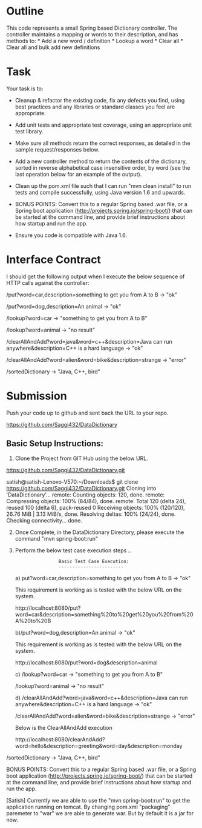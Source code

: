# Outline
This code represents a small Spring based Dictionary controller. The controller maintains a mapping or words to
their description, and has methods to:
	* Add a new word / definition
	* Lookup a word
	* Clear all
	* Clear all and bulk add new definitions

# Task
Your task is to:

- Cleanup & refactor the existing code, fix any defects you find, using best practices and any libraries or 
standard classes you feel are appropriate.

- Add unit tests and appropriate test coverage, using an appropriate unit test library.

- Make sure all methods return the correct responses, as detailed in the sample request/responses below.

- Add a new controller method to return the contents of the dictionary, sorted in reverse alphabetical case insensitive 
order, by word (see the last operation below for an example of the output).

- Clean up the pom.xml file such that I can run "mvn clean install" to run tests and compile successfully, using Java
version 1.6 and upwards.

- BONUS POINTS: Convert this to a regular Spring based .war file, or a Spring boot application (http://projects.spring.io/spring-boot/) that can be started at the command line, and provide brief instructions about how startup and run the app.


- Ensure you code is compatible with Java 1.6.

# Interface Contract
I should get the following output when I execute the below sequence of HTTP calls against the controller:

/put?word=car,description=something to get you from A to B -> "ok"

/put?word=dog,description=An animal -> "ok"

/lookup?word=car -> "something to get you from A to B"

/lookup?word=animal -> "no result"

/clearAllAndAdd?word=java&word=c++&description=Java can run anywhere&description=C++ is a hard language -> "ok"

/clearAllAndAdd?word=alien&word=bike&description=strange  -> "error"

/sortedDictionary -> "Java, C++, bird"

# Submission
Push your code up to github and sent back the URL to your repo.
 
https://github.com/Saggi432/DataDictionary


Basic Setup Instructions:
------------------------

1) Clone the Project from GIT Hub using the below URL.

https://github.com/Saggi432/DataDictionary.git

satish@satish-Lenovo-V570:~/Downloads$ git clone https://github.com/Saggi432/DataDictionary.git
Cloning into 'DataDictionary'...
remote: Counting objects: 120, done.
remote: Compressing objects: 100% (84/84), done.
remote: Total 120 (delta 24), reused 100 (delta 6), pack-reused 0
Receiving objects: 100% (120/120), 26.76 MiB | 3.13 MiB/s, done.
Resolving deltas: 100% (24/24), done.
Checking connectivity... done.


2) Once Complete, in the DataDictionary Directory, please execute the command "mvn spring-boot:run"

3) Perform the below test case execution steps ..

                       Basic Test Case Execution:
                       ------------------------


	a) put?word=car,description=something to get you from A to B -> "ok"

	This requirement is working as is tested with the below URL on the system.

	http://localhost:8080/put?word=car&description=something%20to%20get%20you%20from%20A%20to%20B

	b)/put?word=dog,description=An animal -> "ok"

	This requirement is working as is tested with the below URL on the system.

	http://localhost:8080/put?word=dog&description=animal


	c) /lookup?word=car -> "something to get you from A to B"

	/lookup?word=animal -> "no result"

	d) /clearAllAndAdd?word=java&word=c++&description=Java can run anywhere&description=C++ is a hard language -> "ok"

	/clearAllAndAdd?word=alien&word=bike&description=strange  -> "error"

	Below is the ClearAllAndAdd execution

	http://localhost:8080/clearAndAdd?word=hello&description=greeting&word=day&description=monday


/sortedDictionary -> "Java, C++, bird"



 
BONUS POINTS: Convert this to a regular Spring based .war file, or a Spring boot application (http://projects.spring.io/spring-boot/) that can be started at the command line, and provide brief instructions about how startup and run the app.

[Satish] Currently we are able to use the "mvn spring-boot:run" to get the application running on tomcat. By changing pom.xml "packaging" paremeter to "war" we are able to generate war. But by default it is a jar for now.


